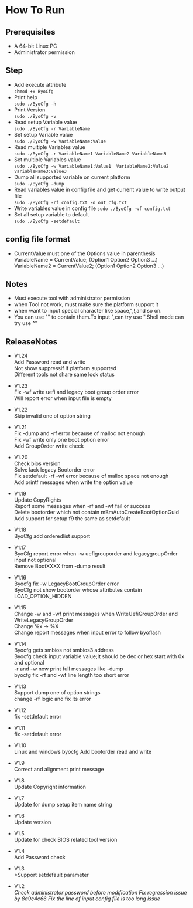 # How To Run  
## Prerequisites  
* A 64-bit Linux PC
* Administrator permission

## Step
* Add execute attribute  
  `chmod +x ByoCfg `  
* Print help  
  `sudo ./ByoCfg -h `  
* Print Version  
  `sudo ./ByoCfg -v `  
* Read setup Variable value  
  `sudo ./ByoCfg -r VariableName`  
* Set setup Variable value  
  `sudo ./ByoCfg -w VariableName:Value `  
* Read multiple Variables value  
  `sudo ./ByoCfg -r VariableName1 VariableName2 VariableName3`  
* Set multiple Variables value  
  `sudo ./ByoCfg -w VariableName1:Value1  VariableName2:Value2  VariableName3:Value3`  
* Dump all supported variable on current platform  
  `sudo ./ByoCfg -dump`  
* Read variables value in config file and get current value to write output file  
  `sudo ./ByoCfg -rf config.txt -o out_cfg.txt`  
* Write variables value in config file
  `sudo ./ByoCfg -wf config.txt`  
* Set all setup variable to default  
  `sudo ./ByoCfg -setdefault`  

## config file format  
* CurrentValue must one of the Options value in parenthesis  
VariableName = CurrentValue; (Option1 Option2 Option3 ...)  
VariableName2 = CurrentValue2; (Option1 Option2 Option3 ...)  


 
## Notes
-  Must execute tool with administrator permission
-  when Tool not work, must make sure the platform support it
-  when want to input special character like space,",!,and so on.  
-  You can use "" to contain them.To input ",can try use \".Shell mode can try use ^"

## ReleaseNotes  
- V1.24  
  Add Password read and write  
  Not show suppressif if platform supported  
  Different tools not share same lock status  

- V1.23  
  Fix -wf write uefi and legacy boot group order error  
  Will report error when input file is empty  

- V1.22  
  Skip invalid one of option string  

- V1.21  
  Fix -dump and -rf error because of malloc not enough  
  Fix -wf write only one boot option error  
  Add GroupOrder write check  

- V1.20  
  Check bios version  
  Solve lack legacy Bootorder error  
  Fix setdefault -rf -wf error because of malloc space not enough  
  Add printf messages when write the option value  

- V1.19  
  Update CopyRights  
  Report some messages when -rf and -wf fail or success  
  Delete bootorder which not contain mBmAutoCreateBootOptionGuid  
  Add support for setup f9 the same as setdefault  

- V1.18  
  ByoCfg add orderedlist support  

- V1.17  
  ByoCfg report error when -w uefigrouporder and legacygroupOrder input not optional  
  Remove BootXXXX from -dump result

- V1.16  
  Byocfg fix -w LegacyBootGroupOrder error  
  ByoCfg not show bootorder whose attributes contain LOAD_OPTION_HIDDEN  

- V1.15  
  Change -w and -wf print messages when WriteUefiGroupOrder and WriteLegacyGroupOrder  
  Change %x -> %X  
  Change report messages when input error to follow byoflash  

- V1.14  
  Byocfg gets smbios not smbios3 address  
  Byocfg check input variable value;It should be dec or hex start with 0x and optional  
  -r and -w now print full messages like -dump  
  byocfg fix -rf and -wf line length too short error  

- V1.13  
  Support dump one of option strings  
  change -rf logic and fix its error  

- V1.12  
  fix -setdefault error  

- V1.11  
  fix -setdefault error  

- V1.10  
  Linux and windows byocfg Add bootorder read and write  

- V1.9  
  Correct and alignment print message  

- V1.8  
  Update Copyright information  

- V1.7  
  Update for dump setup item name string  

- V1.6  
  Update version  

- V1.5  
  Update for check BIOS related tool version  

- V1.4  
  Add Password check  
- V1.3  
  *Support setdefault parameter  
- V1.2  
  *Check administrator password before modification*
  *Fix regression issue by 8a9c4c66*
  *Fix the line of input config file is too long issue*
